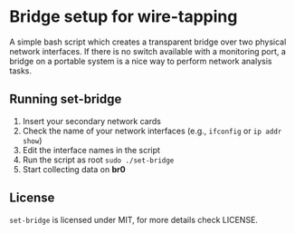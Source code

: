 # Bridge setup for wire-tapping

A simple bash script which creates a transparent bridge over two physical
network interfaces. If there is no switch available with a monitoring port,
a bridge on a portable system is a nice way to perform network analysis tasks.

## Running set-bridge

1. Insert your secondary network cards
2. Check the name of your network interfaces (e.g., `ifconfig` or `ip addr show`)
3. Edit the interface names in the script
4. Run the script as root `sudo ./set-bridge`
5. Start collecting data on **br0**

## License

`set-bridge` is licensed under MIT, for more details check LICENSE.
